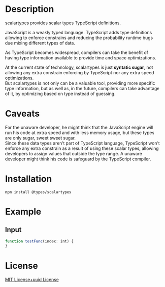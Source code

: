 # Description

scalartypes provides scalar types TypeScript definitions.  
  
JavaScript is a weakly typed language. TypeScript adds type definitions allowing to enforce constrains and reducing the probability runtime bugs due mixing different types of data.  
  
As TypeScript becomes widespread, compilers can take the benefit of having type information available to provide time and space optimizations.  
  
At the current state of technology, scalartypes is just **syntatic sugar**, not allowing any extra constrain enforcing by TypeScript nor any extra speed optimizations.  
But scalartypes is not only can be a valuable tool, providing more specific type information, but as well as, in the future, compilers can take advantage of it, by optimizing based on type instead of guessing.  

# Caveats

For the unaware developer, he might think that the JavaScript engine will run his code at extra speed and with less memory usage, but these types are only sugar, sweet sweet sugar.  
Since these data types aren't part of TypeScript language, TypeScript won't enforce any extra constrain as a result of using these scalar types, allowing developers to assign values that outside the type range. A unaware developer might think his code is safeguard by the TypeScript compiler.  

# Installation

`npm install @types/scalartypes`  

# Example 

## Input
```typescript
function testFunc(index: int) {  
}
```

# License

[MIT License+uuid License](https://github.com/a-bentofreire/uuid-licenses/blob/master/MIT-uuid-license.md)
